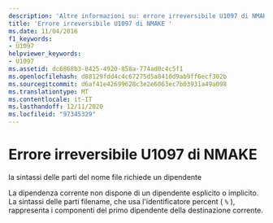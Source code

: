 ```yaml
---
description: 'Altre informazioni su: errore irreversibile U1097 di NMAKE'
title: 'Errore irreversibile U1097 di NMAKE '
ms.date: 11/04/2016
f1_keywords:
- U1097
helpviewer_keywords:
- U1097
ms.assetid: dc6868b3-8425-4920-858a-774ad0c4c5f1
ms.openlocfilehash: d88129fdd4c4c67275d5a8410d9ab9ff6ecf302b
ms.sourcegitcommit: d6af41e42699628c3e2e6063ec7b03931a49a098
ms.translationtype: MT
ms.contentlocale: it-IT
ms.lasthandoff: 12/11/2020
ms.locfileid: "97345329"
---
```

# <a name="nmake-fatal-error-u1097"></a>Errore irreversibile U1097 di NMAKE 

la sintassi delle parti del nome file richiede un dipendente

La dipendenza corrente non dispone di un dipendente esplicito o implicito. La sintassi delle parti filename, che usa l'identificatore percent ( `%` ), rappresenta i componenti del primo dipendente della destinazione corrente.
